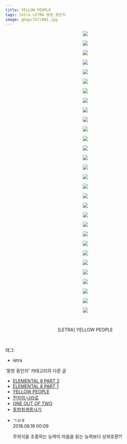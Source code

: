 ```yaml
---
title: YELLOW PEOPLE
tags: letra LETRA 동방_동인지
image: ghap/337/001.jpg
---
```

<div class="article">
<p style="text-align: center; clear: none; float: none;"><img src="{{ site.nasurl }}/ghap/337/001.jpg"/></p>
<p style="text-align: center; clear: none; float: none;"><img src="{{ site.nasurl }}/ghap/337/002.jpg"/></p>
<p style="text-align: center; clear: none; float: none;"><img src="{{ site.nasurl }}/ghap/337/003.jpg"/></p>
<p style="text-align: center; clear: none; float: none;"><img src="{{ site.nasurl }}/ghap/337/004.jpg"/></p>
<p style="text-align: center; clear: none; float: none;"><img src="{{ site.nasurl }}/ghap/337/005.jpg"/></p>
<p style="text-align: center; clear: none; float: none;"><img src="{{ site.nasurl }}/ghap/337/006.jpg"/></p>
<p style="text-align: center; clear: none; float: none;"><img src="{{ site.nasurl }}/ghap/337/007.jpg"/></p>
<p style="text-align: center; clear: none; float: none;"><img src="{{ site.nasurl }}/ghap/337/008.jpg"/></p>
<p style="text-align: center; clear: none; float: none;"><img src="{{ site.nasurl }}/ghap/337/009.jpg"/></p>
<p style="text-align: center; clear: none; float: none;"><img src="{{ site.nasurl }}/ghap/337/010.jpg"/></p>
<p style="text-align: center; clear: none; float: none;"><img src="{{ site.nasurl }}/ghap/337/011.jpg"/></p>
<p style="text-align: center; clear: none; float: none;"><img src="{{ site.nasurl }}/ghap/337/012.jpg"/></p>
<p style="text-align: center; clear: none; float: none;"><img src="{{ site.nasurl }}/ghap/337/013.jpg"/></p>
<p style="text-align: center; clear: none; float: none;"><img src="{{ site.nasurl }}/ghap/337/014.jpg"/></p>
<p style="text-align: center; clear: none; float: none;"><img src="{{ site.nasurl }}/ghap/337/015.jpg"/></p>
<p style="text-align: center; clear: none; float: none;"><img src="{{ site.nasurl }}/ghap/337/016.jpg"/></p>
<p style="text-align: center; clear: none; float: none;"><img src="{{ site.nasurl }}/ghap/337/017.jpg"/></p>
<p style="text-align: center; clear: none; float: none;"><img src="{{ site.nasurl }}/ghap/337/018.jpg"/></p>
<p style="text-align: center; clear: none; float: none;"><img src="{{ site.nasurl }}/ghap/337/019.jpg"/></p>
<p style="text-align: center; clear: none; float: none;"><img src="{{ site.nasurl }}/ghap/337/020.jpg"/></p>
<p style="text-align: center; clear: none; float: none;"><img src="{{ site.nasurl }}/ghap/337/021.jpg"/></p>
<p style="text-align: center; clear: none; float: none;"><img src="{{ site.nasurl }}/ghap/337/022.jpg"/></p>
<p style="text-align: center; clear: none; float: none;"><img src="{{ site.nasurl }}/ghap/337/023.jpg"/></p>
<p style="text-align: center; clear: none; float: none;"><img src="{{ site.nasurl }}/ghap/337/024.jpg"/></p>
<p style="text-align: center; clear: none; float: none;"><img src="{{ site.nasurl }}/ghap/337/025.jpg"/></p>
<p style="text-align: center; clear: none; float: none;"><img src="{{ site.nasurl }}/ghap/337/026.jpg"/></p>
<p style="text-align: center; clear: none; float: none;"><img src="{{ site.nasurl }}/ghap/337/027.jpg"/></p>
<p style="text-align: center; clear: none; float: none;"><img src="{{ site.nasurl }}/ghap/337/028.jpg"/></p>
<p style="text-align: center; clear: none; float: none;"><img src="{{ site.nasurl }}/ghap/337/029.jpg"/></p>
<p style="text-align: center; clear: none; float: none;"><img src="{{ site.nasurl }}/ghap/337/030.jpg"/></p>
<p style="text-align: center; clear: none; float: none;"><br/></p>
<p style="text-align: center; clear: none; float: none;">[LETRA] YELLOW PEOPLE</p>
<p><br/></p>
</div><div class="tagTrail">
<p>태그: </p>
<ul>
<li>letra</li>
</ul>
</div><div class="another">
<p>'동방 동인지' 카테고리의 다른 글</p>
<ul>
<li><a href="/2016-06-20-ghap_339">ELEMENTAL 8 PART 2</a></li>
<li><a href="/2016-06-20-ghap_338">ELEMENTAL 8 PART 1</a></li>
<li><a href="/2016-06-20-ghap_337">YELLOW PEOPLE</a></li>
<li><a href="/2016-06-20-ghap_336">전차의 나라로</a></li>
<li><a href="/2016-06-20-ghap_335">ONE OUT OF TWO</a></li>
<li><a href="/2016-06-20-ghap_334">동방취생몽사기</a></li>
</ul>
</div><div class="cb_module cb_fluid">
<div class="cb_wrt cb_profile">
<div class="comment">
<ul>
<li class="cb_thumb_off" id="comment15271990">
<div class="cb_comment_area">
<div class="cb_info_area">
<div class="cb_section">
<span class="cb_nick_name">ㄱㅁㅎ</span>
</div>
<div class="cb_section">
<span class="cb_date">2018.06.18 00:09 </span>
</div>
</div>
<div class="cb_dsc_comment">
<p class="cb_dsc">
											무의식을 조종하는 능력이 마음을 읽는 능력보다 상위호환?!
										</p>
</div>
</div></li>
</ul>
</div>
</div><!-- commentList close -->
</div>